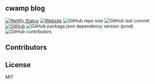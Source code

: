 ## cwamp blog

[![Netlify Status](https://api.netlify.com/api/v1/badges/4dad484b-6d80-4eed-915b-87fc8d48c430/deploy-status)](https://app.netlify.com/sites/cwamp/deploys)
[![Website](https://img.shields.io/website?url=https%3A%2F%2Fcwamp.cn)](https://cwamp.cn)
![GitHub repo size](https://img.shields.io/github/repo-size/cwamp/cwamp-website)
![GitHub last commit](https://img.shields.io/github/last-commit/cwamp/cwamp-website)
[![GitHub](https://img.shields.io/github/license/cwamp/cwamp-website)](https://github.com/cwamp/cwamp-website/blob/master/LICENSE.md)
![GitHub package.json dependency version (prod)](https://img.shields.io/github/package-json/dependency-version/cwamp/cwamp-website/hexo)
![GitHub contributors](https://img.shields.io/github/contributors/cwamp/cwamp-website)

## Contributors

<!-- ALL-CONTRIBUTORS-LIST:START - Do not remove or modify this section -->
<!-- prettier-ignore-start -->
<!-- markdownlint-disable -->

<!-- markdownlint-enable -->
<!-- prettier-ignore-end -->
<!-- ALL-CONTRIBUTORS-LIST:END -->

## License

MIT
